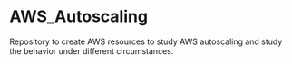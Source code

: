 # AWS_Autoscaling
Repository to create AWS resources to study AWS autoscaling and study the behavior under different circumstances.
